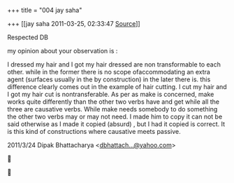 +++
title = "004 jay saha"

+++
[[jay saha	2011-03-25, 02:33:47 [Source](https://groups.google.com/g/bvparishat/c/L_kwhKsNAvE)]]



Respected DB

my opinion about your observation is :

  

I dressed my hair and I got my hair dressed are non transformable to each other. while in the former there is no scope ofaccommodating an extra agent (surfaces usually in the by construction) in the later there is. this difference clearly comes out in the example of hair cutting. I cut my hair and I got my hair cut is nontransferable. As per as make is concerned, make works quite differently than the other two verbs have and get while all the three are causative verbs. While make needs somebody to do something the other two verbs may or may not need. I made him to copy it can not be said otherwise as I made it copied (absurd) , but I had it copied is correct. It is this kind of constructions where causative meets passive.

  

2011/3/24 Dipak Bhattacharya \<[dbhattach...@yahoo.com]()\>





